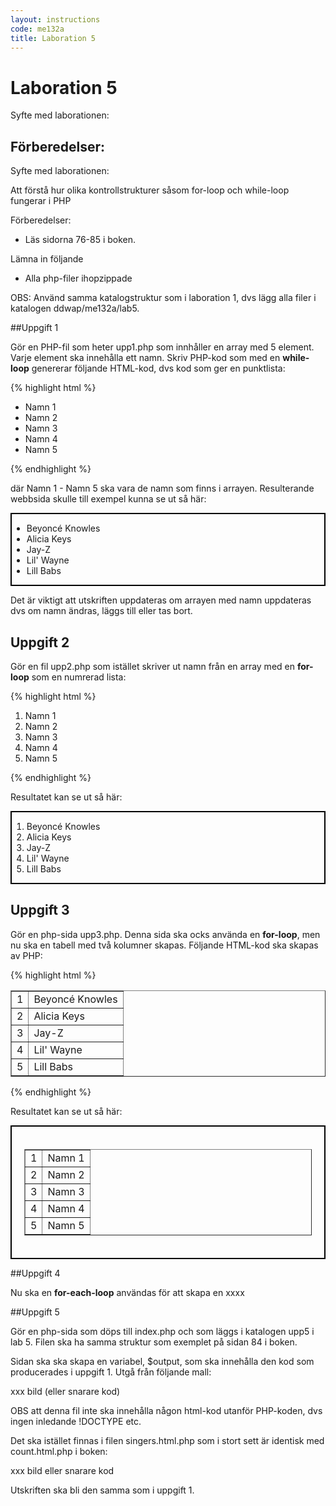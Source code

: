 ```yaml
---
layout: instructions
code: me132a
title: Laboration 5
---
```


# Laboration 5

Syfte med laborationen:


## Förberedelser:





Syfte med laborationen:

Att förstå hur olika kontrollstrukturer såsom for-loop och while-loop fungerar i PHP

Förberedelser:

- Läs sidorna 76-85 i boken. 

Lämna in följande

- Alla php-filer ihopzippade

OBS: Använd samma katalogstruktur som i laboration 1, dvs lägg alla filer i katalogen ddwap/me132a/lab5.

##Uppgift 1

Gör en PHP-fil som heter upp1.php som innhåller en array med 5 element. Varje element ska innehålla ett namn. Skriv PHP-kod som med en **while-loop** genererar följande HTML-kod, dvs kod som ger en punktlista:

{% highlight html %}
<ul>
<li>Namn 1</li>
<li>Namn 2</li>
<li>Namn 3</li>
<li>Namn 4</li>
<li>Namn 5</li>
</ul>
{% endhighlight %}


där Namn 1 - Namn 5 ska vara de namn som finns i arrayen. Resulterande webbsida skulle till exempel kunna se ut så här:

<div style="border:2px solid black">
<ul>
<li>Beyoncé Knowles</li>
<li>Alicia Keys</li>
<li>Jay-Z</li>
<li>Lil&#39; Wayne</li>
<li>Lill Babs</li>
</ul>
</div>



Det är viktigt att utskriften uppdateras om arrayen med namn uppdateras dvs om namn ändras, läggs till eller tas bort. 

## Uppgift 2

Gör en fil upp2.php som istället skriver ut namn från en array med en **for-loop** som en numrerad lista:

{% highlight html %}
<ol>
<li>Namn 1</li>
<li>Namn 2</li>
<li>Namn 3</li>
<li>Namn 4</li>
<li>Namn 5</li>
</ol>
{% endhighlight %}


Resultatet kan se ut så här:

<div style="border:2px solid black">
<ol>
<li>Beyoncé Knowles</li>
<li>Alicia Keys</li>
<li>Jay-Z</li>
<li>Lil&#39; Wayne</li>
<li>Lill Babs</li>
</ul>
</div>

## Uppgift 3

Gör en php-sida upp3.php. Denna sida ska ocks använda en **for-loop**, men nu ska en tabell med två kolumner skapas. Följande HTML-kod ska skapas av PHP:

{% highlight html %}
<table border="1">
<tr><td>1</td><td>Beyoncé Knowles</td></tr>
<tr><td>2</td><td>Alicia Keys</td></tr>
<tr><td>3</td><td>Jay-Z</td></tr>
<tr><td>4</td><td>Lil&#39; Wayne</td></tr>
<tr><td>5</td><td>Lill Babs</td></tr>
</table>
{% endhighlight %}

Resultatet kan se ut så här:

<div style="border:2px solid black;padding:20px">
<table border="1">
<tr><td>1</td><td>Namn 1</td></tr>
<tr><td>2</td><td>Namn 2</td></tr>
<tr><td>3</td><td>Namn 3</td></tr>
<tr><td>4</td><td>Namn 4</td></tr>
<tr><td>5</td><td>Namn 5</td></tr>
</table>
</div>

##Uppgift 4

Nu ska en **for-each-loop** användas för att skapa en xxxx



##Uppgift 5

Gör en php-sida som döps till index.php och som läggs i katalogen upp5 i lab 5. 
Filen ska ha samma struktur som exemplet på sidan 84 i boken. 

Sidan ska ska skapa en variabel, $output, som ska innehålla den kod som producerades i uppgift 1. Utgå från följande mall:

xxx bild (eller snarare kod)


OBS att denna fil inte ska innehålla någon html-kod utanför PHP-koden, dvs ingen inledande !DOCTYPE etc.

Det ska istället finnas i filen singers.html.php som i stort sett är identisk med count.html.php i boken:

xxx bild eller snarare kod


Utskriften ska bli den samma som i uppgift 1. 